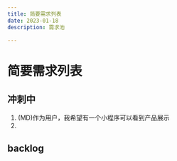 ```yaml
---
title: 简要需求列表
date: 2023-01-18
description: 需求池

---
```



# 简要需求列表



## 冲刺中
1. (MD)作为用户，我希望有一个小程序可以看到产品展示
2. 


## backlog

